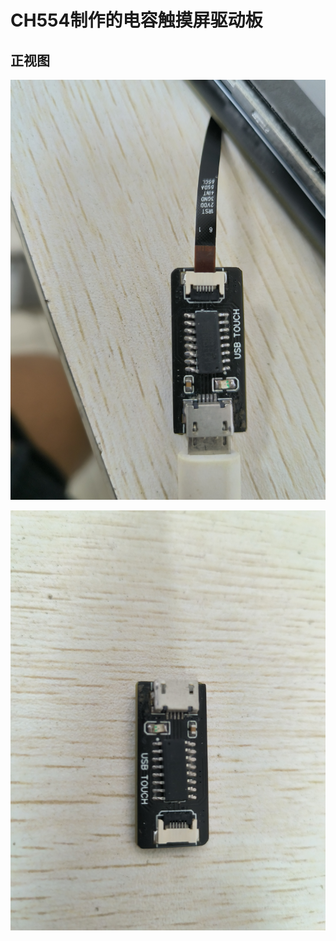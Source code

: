 # **CH554制作的电容触摸屏驱动板**

## 正视图
<img src=".\\Picture\\Interface-1.jpg"></img>

<img src=".\\Picture\\Interface-2.jpg"></img>

